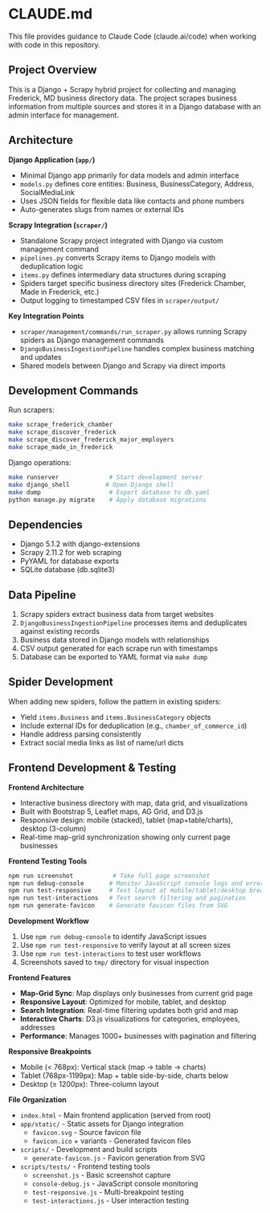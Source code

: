 # CLAUDE.md

This file provides guidance to Claude Code (claude.ai/code) when working with code in this repository.

## Project Overview

This is a Django + Scrapy hybrid project for collecting and managing Frederick, MD business directory data. The project scrapes business information from multiple sources and stores it in a Django database with an admin interface for management.

## Architecture

**Django Application (`app/`)**
- Minimal Django app primarily for data models and admin interface
- `models.py` defines core entities: Business, BusinessCategory, Address, SocialMediaLink
- Uses JSON fields for flexible data like contacts and phone numbers
- Auto-generates slugs from names or external IDs

**Scrapy Integration (`scraper/`)**
- Standalone Scrapy project integrated with Django via custom management command
- `pipelines.py` converts Scrapy items to Django models with deduplication logic
- `items.py` defines intermediary data structures during scraping
- Spiders target specific business directory sites (Frederick Chamber, Made in Frederick, etc.)
- Output logging to timestamped CSV files in `scraper/output/`

**Key Integration Points**
- `scraper/management/commands/run_scraper.py` allows running Scrapy spiders as Django management commands
- `DjangoBusinessIngestionPipeline` handles complex business matching and updates
- Shared models between Django and Scrapy via direct imports

## Development Commands

Run scrapers:
```bash
make scrape_frederick_chamber
make scrape_discover_frederick  
make scrape_discover_frederick_major_employers
make scrape_made_in_frederick
```

Django operations:
```bash
make runserver              # Start development server
make django_shell          # Open Django shell
make dump                   # Export database to db.yaml
python manage.py migrate    # Apply database migrations
```

## Dependencies

- Django 5.1.2 with django-extensions
- Scrapy 2.11.2 for web scraping  
- PyYAML for database exports
- SQLite database (db.sqlite3)

## Data Pipeline

1. Scrapy spiders extract business data from target websites
2. `DjangoBusinessIngestionPipeline` processes items and deduplicates against existing records
3. Business data stored in Django models with relationships
4. CSV output generated for each scrape run with timestamps
5. Database can be exported to YAML format via `make dump`

## Spider Development

When adding new spiders, follow the pattern in existing spiders:
- Yield `items.Business` and `items.BusinessCategory` objects
- Include external IDs for deduplication (e.g., `chamber_of_commerce_id`)
- Handle address parsing consistently
- Extract social media links as list of name/url dicts

## Frontend Development & Testing

**Frontend Architecture**
- Interactive business directory with map, data grid, and visualizations
- Built with Bootstrap 5, Leaflet maps, AG Grid, and D3.js
- Responsive design: mobile (stacked), tablet (map+table/charts), desktop (3-column)
- Real-time map-grid synchronization showing only current page businesses

**Frontend Testing Tools**
```bash
npm run screenshot           # Take full page screenshot
npm run debug-console       # Monitor JavaScript console logs and errors
npm run test-responsive     # Test layout at mobile/tablet/desktop breakpoints
npm run test-interactions   # Test search filtering and pagination
npm run generate-favicon    # Generate favicon files from SVG
```

**Development Workflow**
1. Use `npm run debug-console` to identify JavaScript issues
2. Use `npm run test-responsive` to verify layout at all screen sizes
3. Use `npm run test-interactions` to test user workflows
4. Screenshots saved to `tmp/` directory for visual inspection

**Frontend Features**
- **Map-Grid Sync**: Map displays only businesses from current grid page
- **Responsive Layout**: Optimized for mobile, tablet, and desktop
- **Search Integration**: Real-time filtering updates both grid and map
- **Interactive Charts**: D3.js visualizations for categories, employees, addresses
- **Performance**: Manages 1000+ businesses with pagination and filtering

**Responsive Breakpoints**
- Mobile (< 768px): Vertical stack (map → table → charts)
- Tablet (768px-1199px): Map + table side-by-side, charts below
- Desktop (≥ 1200px): Three-column layout

**File Organization**
- `index.html` - Main frontend application (served from root)
- `app/static/` - Static assets for Django integration
  - `favicon.svg` - Source favicon file
  - `favicon.ico` + variants - Generated favicon files
- `scripts/` - Development and build scripts
  - `generate-favicon.js` - Favicon generation from SVG
- `scripts/tests/` - Frontend testing tools
  - `screenshot.js` - Basic screenshot capture
  - `console-debug.js` - JavaScript console monitoring
  - `test-responsive.js` - Multi-breakpoint testing
  - `test-interactions.js` - User interaction testing